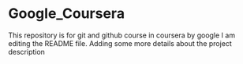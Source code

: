 # Google_Coursera
This repository is for git and github course in coursera by google 
I am editing the README file. Adding some more details about the project description
